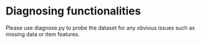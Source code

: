 Diagnosing functionalities
===
Please use diagnose.py to probe the dataset for any obvious issues such as missing data or item features.
